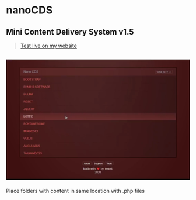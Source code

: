 # nanoCDS
## Mini Content Delivery System v1.5

> [Test live on my website](https://dev.fhnb.ru/assets/)

![Preview image](/preview.jpg)
---
Place folders with content in same location with .php files
